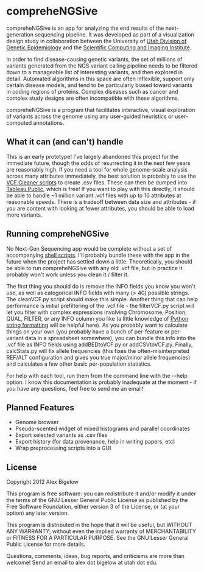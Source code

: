 # compreheNGSive
compreheNGSive is an app for analyzing the end results of the next-generation sequencing pipeline. It was developed as part of a visualization design study in collaboration between the University of [Utah Division of Genetic Epidemiology](http://medicine.utah.edu/internalmedicine/geneticepidemiology/index.php) and the [Scientific Computing and Imaging Institute](http://www.sci.utah.edu/).

In order to find disease-causing genetic variants, the set of millions of variants generated from the NGS variant calling pipeline needs to be filtered down to a manageable list of interesting variants, and then explored in detail. Automated algorithms in this space are often inflexible, support only certain disease models, and tend to be particularly biased toward variants in coding regions of proteins. Complex diseases such as cancer and complex study designs are often incompatible with these algorithms.

compreheNGSive is a program that facilitates interactive, visual exploration of variants across the genome using any user-guided heuristics or user-computed annotations.

## What it can (and can't) handle
This is an early prototype! I've largely abandoned this project for the immediate future, though the odds of resurrecting it in the next few years are reasonably high. If you need a tool for whole genome-scale analysis across many attributes immediately, the best solution is probably to use the [VCF Cleaner scripts](https://github.com/yasashiku/genepi_ngs_scripts) to create .csv files. These can then be dumped into [Tableau Public](http://www.tableausoftware.com/public), which is free! If you want to play with this directly, it should be able to handle ~1 million variant .vcf files with up to 10 attributes at reasonable speeds. There is a tradeoff between data size and attributes - if you are content with looking at fewer attributes, you should be able to load more variants.

## Running compreheNGSive
No Next-Gen Sequencing app would be complete without a set of accompanying [shell scripts](https://github.com/yasashiku/genepi_ngs_scripts). I'll probably bundle these with the app in the future when the project has settled down a little. Theoretically, you should be able to run compreheNGSive with any old .vcf file, but in practice it probably won't work unless you clean it / filter it.

The first thing you should do is remove the INFO fields you know you won't use, as well as categorical INFO fields with many (> 40) possible strings. The cleanVCF.py script should make this simple. Another thing that can help performance is initial prefiltering of the .vcf file - the filterVCF.py script will let you filter with complex expressions involving Chromosome, Position, QUAL, FILTER, or any INFO column you like (a little knowledge of [Python string formatting](http://docs.python.org/2/library/stdtypes.html#string-formatting-operations) will be helpful here). As you probably want to calculate things on your own (you probably have a bunch of per-feature or per-variant data in a spreadsheet somewhere), you can bundle this info into the .vcf file as INFO fields using addBEDtoVCF.py or addCSVtoVCF.py. Finally, calcStats.py will fix allele frequencies (this fixes the often-misinterpreted REF/ALT configuration and gives you true major/minor allele frequencies) and calculates a few other basic per-population statistics.

For help with each tool, run them from the command line with the --help option. I know this documentation is probably inadequate at the moment - if you have any questions, feel free to send me an email!

## Planned Features
- Genome browser
- Pseudo-scented widget of mixed histograms and parallel coordinates
- Export selected variants as .csv files
- Export history (for data provenance, help in writing papers, etc)
- Wrap preprocessing scripts into a GUI

## License
Copyright 2012 Alex Bigelow

This program is free software: you can redistribute it and/or modify it under the terms of the GNU Lesser General Public License as published by the Free Software Foundation, either version 3 of the License, or (at your option) any later version.

This program is distributed in the hope that it will be useful, but WITHOUT ANY WARRANTY; without even the implied warranty of MERCHANTABILITY or FITNESS FOR A PARTICULAR PURPOSE. See the GNU Lesser General Public License for more details.

Questions, comments, ideas, bug reports, and criticisms are more than welcome! Send an email to alex dot bigelow at utah dot edu.
